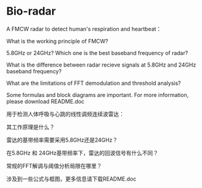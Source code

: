 # Bio-radar
A FMCW radar to detect human's respiration and heartbeat：

What is the working principle of FMCW?

5.8GHz or 24GHz? Which one is the best baseband frequency of radar?

What is the difference between radar recieve signals at 5.8GHz and 24GHz baseband frequency?

What are the limitations of FFT demodulation and threshold analysis?

Some formulas and block diagrams are important. For more information, please download README.doc

用于检测人体呼吸与心跳的线性调频连续波雷达：

其工作原理是什么？

雷达的基带频率需要采用5.8GHz还是24GHz？

在5.8GHz 和 24GHz基带频率下，雷达的回波信号有什么不同？

常规的FFT解调与阈值分析局限在哪里？

涉及到一些公式与框图，更多信息请下载README.doc
